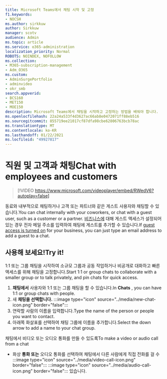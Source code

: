 ```yaml
---
title: Microsoft Teams에서 채팅 시작 및 고정
f1.keywords:
- NOCSH
ms.author: sirkkuw
author: Sirkkuw
manager: scotv
audience: Admin
ms.topic: article
ms.service: o365-administration
localization_priority: Normal
ROBOTS: NOINDEX, NOFOLLOW
ms.collection:
- M365-subscription-management
- Adm_O365
ms.custom:
- AdminSurgePortfolio
- adminvideo
- okr_smb
search.appverid:
- BCS160
- MET150
- MOE150
description: Microsoft Teams에서 채팅을 시작하고 고정하는 방법을 배워야 합니다.
ms.openlocfilehash: 22a24a533f4d3627ac66ab8e0472071ff88eb516
ms.sourcegitcommit: 855719ee21017cf87dfa98cbe62806763bcb78ac
ms.translationtype: MT
ms.contentlocale: ko-KR
ms.lasthandoff: 01/22/2021
ms.locfileid: "49927817"
---
```

# <a name="chat-with-employees-and-customers"></a><span data-ttu-id="b5d8b-103">직원 및 고객과 채팅</span><span class="sxs-lookup"><span data-stu-id="b5d8b-103">Chat with employees and customers</span></span>

> [!VIDEO https://www.microsoft.com/videoplayer/embed/RWedV6?autoplay=false]

<span data-ttu-id="b5d8b-104">동료와 내부적으로 채팅하거나 고객 또는 파트너와 같은 게스트 사용자와 채팅할 수 있습니다.</span><span class="sxs-lookup"><span data-stu-id="b5d8b-104">You can chat internally with your coworkers, or chat with a guest user, such as a customer or a partner.</span></span> <span data-ttu-id="b5d8b-105">[비즈니스에](https://docs.microsoft.com/microsoftteams/set-up-guests) 대해 게스트 액세스가 설정되어 있는 경우 전자 메일 주소를 입력하여 채팅에 게스트를 추가할 수 있습니다.</span><span class="sxs-lookup"><span data-stu-id="b5d8b-105">If [guest access is turned on](https://docs.microsoft.com/microsoftteams/set-up-guests) for your business, you can just type an email address to add a guest to a chat.</span></span>

## <a name="try-it"></a><span data-ttu-id="b5d8b-106">사용해 보세요!</span><span class="sxs-lookup"><span data-stu-id="b5d8b-106">Try it!</span></span>

<span data-ttu-id="b5d8b-107">1:1 또는 그룹 채팅을 시작하여 소규모 그룹과 공동 작업하거나 비공개로 대화하고 빠른 액세스를 위해 채팅을 고정합니다.</span><span class="sxs-lookup"><span data-stu-id="b5d8b-107">Start 1:1 or group chats to collaborate with a smaller group or to talk privately, and pin chats for quick access.</span></span>

1. <span data-ttu-id="b5d8b-108">**채팅에서** 사용자와 1:1 또는 그룹 채팅을 할 수 있습니다.</span><span class="sxs-lookup"><span data-stu-id="b5d8b-108">In  **Chats** , you can have 1:1 or group chats with people.</span></span>
2. 새 **채팅을 선택합니다.** :::image type="icon" source="../media/new-chat-icon.png" border="false":::  
3. <span data-ttu-id="b5d8b-110">연락할 사람의 이름을 입력합니다.</span><span class="sxs-lookup"><span data-stu-id="b5d8b-110">Type the name of the person or people you want to contact.</span></span>
4. <span data-ttu-id="b5d8b-111">아래쪽 화살표를 선택하여 채팅 그룹에 이름을 추가합니다.</span><span class="sxs-lookup"><span data-stu-id="b5d8b-111">Select the down arrow to add a name to your chat group.</span></span>

<span data-ttu-id="b5d8b-112">채팅에서 비디오 또는 오디오 통화를 만들 수 있도록</span><span class="sxs-lookup"><span data-stu-id="b5d8b-112">To make a video or audio call from a chat</span></span>

- 화상 **통화 또는** 오디오 통화를 선택하여 채팅에서 다른 사람에게 직접 전화를 걸 수 :::image type="icon" source="../media/video-call-icon.png" border="false":::  :::image type="icon" source="../media/audio-call-icon.png" border="false"::: 있습니다.